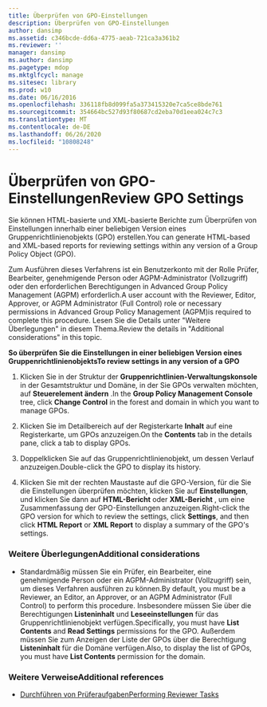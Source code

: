 ```yaml
---
title: Überprüfen von GPO-Einstellungen
description: Überprüfen von GPO-Einstellungen
author: dansimp
ms.assetid: c346bcde-dd6a-4775-aeab-721ca3a361b2
ms.reviewer: ''
manager: dansimp
ms.author: dansimp
ms.pagetype: mdop
ms.mktglfcycl: manage
ms.sitesec: library
ms.prod: w10
ms.date: 06/16/2016
ms.openlocfilehash: 336118fb8d099fa5a373415320e7ca5ce8bde761
ms.sourcegitcommit: 354664bc527d93f80687cd2eba70d1eea024c7c3
ms.translationtype: MT
ms.contentlocale: de-DE
ms.lasthandoff: 06/26/2020
ms.locfileid: "10808248"
---
```

# <span data-ttu-id="8b066-103">Überprüfen von GPO-Einstellungen</span><span class="sxs-lookup"><span data-stu-id="8b066-103">Review GPO Settings</span></span>


<span data-ttu-id="8b066-104">Sie können HTML-basierte und XML-basierte Berichte zum Überprüfen von Einstellungen innerhalb einer beliebigen Version eines Gruppenrichtlinienobjekts (GPO) erstellen.</span><span class="sxs-lookup"><span data-stu-id="8b066-104">You can generate HTML-based and XML-based reports for reviewing settings within any version of a Group Policy Object (GPO).</span></span>

<span data-ttu-id="8b066-105">Zum Ausführen dieses Verfahrens ist ein Benutzerkonto mit der Rolle Prüfer, Bearbeiter, genehmigende Person oder AGPM-Administrator (Vollzugriff) oder den erforderlichen Berechtigungen in Advanced Group Policy Management (AGPM) erforderlich.</span><span class="sxs-lookup"><span data-stu-id="8b066-105">A user account with the Reviewer, Editor, Approver, or AGPM Administrator (Full Control) role or necessary permissions in Advanced Group Policy Management (AGPM)is required to complete this procedure.</span></span> <span data-ttu-id="8b066-106">Lesen Sie die Details unter "Weitere Überlegungen" in diesem Thema.</span><span class="sxs-lookup"><span data-stu-id="8b066-106">Review the details in "Additional considerations" in this topic.</span></span>

**<span data-ttu-id="8b066-107">So überprüfen Sie die Einstellungen in einer beliebigen Version eines Gruppenrichtlinienobjekts</span><span class="sxs-lookup"><span data-stu-id="8b066-107">To review settings in any version of a GPO</span></span>**

1.  <span data-ttu-id="8b066-108">Klicken Sie in der Struktur der **Gruppenrichtlinien-Verwaltungskonsole** in der Gesamtstruktur und Domäne, in der Sie GPOs verwalten möchten, auf **Steuerelement ändern** .</span><span class="sxs-lookup"><span data-stu-id="8b066-108">In the **Group Policy Management Console** tree, click **Change Control** in the forest and domain in which you want to manage GPOs.</span></span>

2.  <span data-ttu-id="8b066-109">Klicken Sie im Detailbereich auf der Registerkarte **Inhalt** auf eine Registerkarte, um GPOs anzuzeigen.</span><span class="sxs-lookup"><span data-stu-id="8b066-109">On the **Contents** tab in the details pane, click a tab to display GPOs.</span></span>

3.  <span data-ttu-id="8b066-110">Doppelklicken Sie auf das Gruppenrichtlinienobjekt, um dessen Verlauf anzuzeigen.</span><span class="sxs-lookup"><span data-stu-id="8b066-110">Double-click the GPO to display its history.</span></span>

4.  <span data-ttu-id="8b066-111">Klicken Sie mit der rechten Maustaste auf die GPO-Version, für die Sie die Einstellungen überprüfen möchten, klicken Sie auf **Einstellungen**, und klicken Sie dann auf **HTML-Bericht** oder **XML-Bericht** , um eine Zusammenfassung der GPO-Einstellungen anzuzeigen.</span><span class="sxs-lookup"><span data-stu-id="8b066-111">Right-click the GPO version for which to review the settings, click **Settings**, and then click **HTML Report** or **XML Report** to display a summary of the GPO's settings.</span></span>

### <span data-ttu-id="8b066-112">Weitere Überlegungen</span><span class="sxs-lookup"><span data-stu-id="8b066-112">Additional considerations</span></span>

-   <span data-ttu-id="8b066-113">Standardmäßig müssen Sie ein Prüfer, ein Bearbeiter, eine genehmigende Person oder ein AGPM-Administrator (Vollzugriff) sein, um dieses Verfahren ausführen zu können.</span><span class="sxs-lookup"><span data-stu-id="8b066-113">By default, you must be a Reviewer, an Editor, an Approver, or an AGPM Administrator (Full Control) to perform this procedure.</span></span> <span data-ttu-id="8b066-114">Insbesondere müssen Sie über die Berechtigungen **Listeninhalt** und **Leseeinstellungen** für das Gruppenrichtlinienobjekt verfügen.</span><span class="sxs-lookup"><span data-stu-id="8b066-114">Specifically, you must have **List Contents** and **Read Settings** permissions for the GPO.</span></span> <span data-ttu-id="8b066-115">Außerdem müssen Sie zum Anzeigen der Liste der GPOs über die Berechtigung **Listeninhalt** für die Domäne verfügen.</span><span class="sxs-lookup"><span data-stu-id="8b066-115">Also, to display the list of GPOs, you must have **List Contents** permission for the domain.</span></span>

### <span data-ttu-id="8b066-116">Weitere Verweise</span><span class="sxs-lookup"><span data-stu-id="8b066-116">Additional references</span></span>

-   [<span data-ttu-id="8b066-117">Durchführen von Prüferaufgaben</span><span class="sxs-lookup"><span data-stu-id="8b066-117">Performing Reviewer Tasks</span></span>](performing-reviewer-tasks-agpm40.md)

 

 





